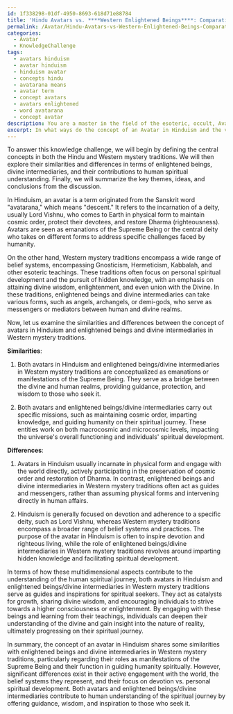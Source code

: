 ```yaml
---
id: 1f338298-01df-4950-8693-618d71e88784
title: 'Hindu Avatars vs. ****Western Enlightened Beings****: Comparative Analysis'
permalink: /Avatar/Hindu-Avatars-vs-Western-Enlightened-Beings-Comparative-Analysis/
categories:
  - Avatar
  - KnowledgeChallenge
tags:
  - avatars hinduism
  - avatar hinduism
  - hinduism avatar
  - concepts hindu
  - avatarana means
  - avatar term
  - concept avatars
  - avatars enlightened
  - word avatarana
  - concept avatar
description: You are a master in the field of the esoteric, occult, Avatar and Education. You are a writer of tests, challenges, textbooks and deep knowledge on Avatar for initiates and students to gain deep insights and understanding from. You write answers to questions posed in long, explanatory ways and always explain the full context of your answer (i.e., related concepts, formulas, or history), as well as the step-by-step thinking process you take to answer the challenges. Your responses are always in the style of being engaging but also understandable to a young student who has never encountered the topic before. Summarize the key themes, ideas, and conclusions at the end.
excerpt: In what ways do the concept of an Avatar in Hinduism and the various manifestations of the same central deity share similarities or differ significantly from the ideas of enlightened beings and divine intermediaries in Western mystery traditions, and how do these multidimensional aspects of both belief systems contribute to the understanding of the human spiritual journey?
---
```

To answer this knowledge challenge, we will begin by defining the central concepts in both the Hindu and Western mystery traditions. We will then explore their similarities and differences in terms of enlightened beings, divine intermediaries, and their contributions to human spiritual understanding. Finally, we will summarize the key themes, ideas, and conclusions from the discussion.

In Hinduism, an avatar is a term originated from the Sanskrit word "avatarana," which means "descent." It refers to the incarnation of a deity, usually Lord Vishnu, who comes to Earth in physical form to maintain cosmic order, protect their devotees, and restore Dharma (righteousness). Avatars are seen as emanations of the Supreme Being or the central deity who takes on different forms to address specific challenges faced by humanity.

On the other hand, Western mystery traditions encompass a wide range of belief systems, encompassing Gnosticism, Hermeticism, Kabbalah, and other esoteric teachings. These traditions often focus on personal spiritual development and the pursuit of hidden knowledge, with an emphasis on attaining divine wisdom, enlightenment, and even union with the Divine. In these traditions, enlightened beings and divine intermediaries can take various forms, such as angels, archangels, or demi-gods, who serve as messengers or mediators between human and divine realms.

Now, let us examine the similarities and differences between the concept of avatars in Hinduism and enlightened beings and divine intermediaries in Western mystery traditions.

**Similarities**:

1. Both avatars in Hinduism and enlightened beings/divine intermediaries in Western mystery traditions are conceptualized as emanations or manifestations of the Supreme Being. They serve as a bridge between the divine and human realms, providing guidance, protection, and wisdom to those who seek it.

2. Both avatars and enlightened beings/divine intermediaries carry out specific missions, such as maintaining cosmic order, imparting knowledge, and guiding humanity on their spiritual journey. These entities work on both macrocosmic and microcosmic levels, impacting the universe's overall functioning and individuals' spiritual development.

**Differences**:

1. Avatars in Hinduism usually incarnate in physical form and engage with the world directly, actively participating in the preservation of cosmic order and restoration of Dharma. In contrast, enlightened beings and divine intermediaries in Western mystery traditions often act as guides and messengers, rather than assuming physical forms and intervening directly in human affairs.

2. Hinduism is generally focused on devotion and adherence to a specific deity, such as Lord Vishnu, whereas Western mystery traditions encompass a broader range of belief systems and practices. The purpose of the avatar in Hinduism is often to inspire devotion and righteous living, while the role of enlightened beings/divine intermediaries in Western mystery traditions revolves around imparting hidden knowledge and facilitating spiritual development.

In terms of how these multidimensional aspects contribute to the understanding of the human spiritual journey, both avatars in Hinduism and enlightened beings/divine intermediaries in Western mystery traditions serve as guides and inspirations for spiritual seekers. They act as catalysts for growth, sharing divine wisdom, and encouraging individuals to strive towards a higher consciousness or enlightenment. By engaging with these beings and learning from their teachings, individuals can deepen their understanding of the divine and gain insight into the nature of reality, ultimately progressing on their spiritual journey.

In summary, the concept of an avatar in Hinduism shares some similarities with enlightened beings and divine intermediaries in Western mystery traditions, particularly regarding their roles as manifestations of the Supreme Being and their function in guiding humanity spiritually. However, significant differences exist in their active engagement with the world, the belief systems they represent, and their focus on devotion vs. personal spiritual development. Both avatars and enlightened beings/divine intermediaries contribute to human understanding of the spiritual journey by offering guidance, wisdom, and inspiration to those who seek it.
